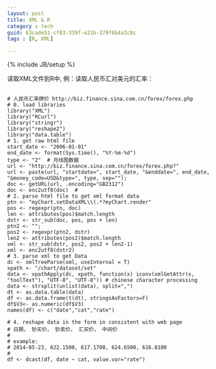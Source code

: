 ```yaml
---
layout: post
title: XML & R
category : tech
guid: 63cade51-cf83-339f-e21b-379f6b4a3c8c
tags : [R, XML]

---
```

{% include JB/setup %}

读取XML文件到R中, 例：读取人民币汇对美元的汇率：

<pre>
<code class="R">
# 人民币汇率牌价 http://biz.finance.sina.com.cn/forex/forex.php
# 0. load libraries
library("XML")
library("RCurl")
library("stringr")
library("reshape2")
library("data.table")
# 1. get raw html file
start_date <- "2006-01-01"
end_date <- format(Sys.time(), "%Y-%m-%d")
type <- "2"  # 月线图数据
url <- "http://biz.finance.sina.com.cn/forex/forex.php?"
url <- paste(url, "startdate=", start_date, "&enddate=", end_date, "&money_code=USD&type=", type, sep="");
doc <- getURL(url, .encoding="GB2312")
doc <- enc2utf8(doc)  # 
# 2. parse html file to get xml format data
ptn <- "myChart.setDataXML\\(.*?myChart.render" 
pos <- regexpr(ptn, doc)
len <- attributes(pos)$match.length
dstr <- str_sub(doc, pos, pos + len) 
ptn2 <- "<chart.*/chart>";
pos2 <- regexpr(ptn2, dstr)
len2 <- attributes(pos2)$match.length
xml <- str_sub(dstr, pos2, pos2 + len2-1)
xml <- enc2utf8(dstr2)
# 3. parse xml to get Data
dc <- xmlTreeParse(xml, useInternal = T)
xpath <- "/chart/dataset/set"
data <- xpathApply(dc, xpath, function(x) iconv(xmlGetAttr(x, "toolText"), "UTF-8", "UTF-8")) # chinese character processing
data <- strsplit(unlist(data), split=",")
dt <- as.data.table(data)
df <- as.data.frame(t(dt), stringsAsFactors=F)
df$V3<- as.numeric(df$V3)
names(df) <- c("date","cat","rate")
 
# 4. reshape data in the form in consistent with web page
# 日期， 钞买价， 钞卖价， 汇买价， 中间价
# 
# example:
# 2014-05-23, 622.1500, 617.1700, 624.6500, 616.8100
# 
df <- dcast(df, date ~ cat, value.var="rate")

</code>
</pre>